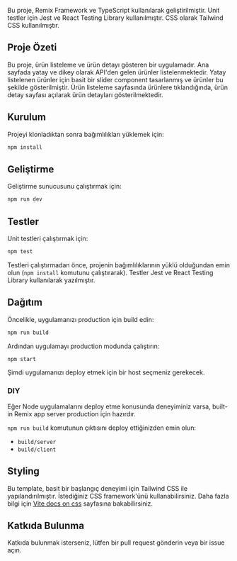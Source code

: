 Bu proje, Remix Framework ve TypeScript kullanılarak geliştirilmiştir. Unit testler için Jest ve React Testing Library kullanılmıştır. CSS olarak Tailwind CSS kullanılmıştır.

## Proje Özeti

Bu proje, ürün listeleme ve ürün detayı gösteren bir uygulamadır. Ana sayfada yatay ve dikey olarak API'den gelen ürünler listelenmektedir. Yatay listelenen ürünler için basit bir slider component tasarlanmış ve ürünler bu şekilde gösterilmiştir. Ürün listeleme sayfasında ürünlere tıklandığında, ürün detay sayfası açılarak ürün detayları gösterilmektedir.

## Kurulum

Projeyi klonladıktan sonra bağımlılıkları yüklemek için:

```sh
npm install
```

## Geliştirme

Geliştirme sunucusunu çalıştırmak için:

```sh
npm run dev
```

## Testler

Unit testleri çalıştırmak için:

```sh
npm test
```

Testleri çalıştırmadan önce, projenin bağımlılıklarının yüklü olduğundan emin olun (`npm install` komutunu çalıştırarak). Testler Jest ve React Testing Library kullanılarak yazılmıştır.

## Dağıtım

Öncelikle, uygulamanızı production için build edin:

```sh
npm run build
```

Ardından uygulamayı production modunda çalıştırın:

```sh
npm start
```

Şimdi uygulamanızı deploy etmek için bir host seçmeniz gerekecek.

### DIY

Eğer Node uygulamalarını deploy etme konusunda deneyiminiz varsa, built-in Remix app server production için hazırdır.

`npm run build` komutunun çıktısını deploy ettiğinizden emin olun:

- `build/server`
- `build/client`

## Styling

Bu template, basit bir başlangıç deneyimi için Tailwind CSS ile yapılandırılmıştır. İstediğiniz CSS framework'ünü kullanabilirsiniz. Daha fazla bilgi için [Vite docs on css](https://vitejs.dev/guide/features.html#css) sayfasına bakabilirsiniz.

## Katkıda Bulunma

Katkıda bulunmak isterseniz, lütfen bir pull request gönderin veya bir issue açın.
